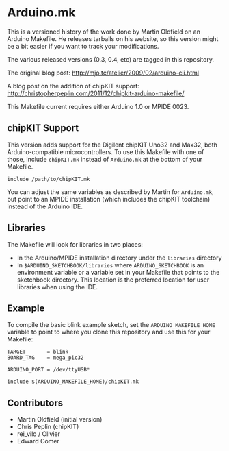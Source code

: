 # Arduino.mk

This is a versioned history of the work done by Martin Oldfield on an Arduino
Makefile. He releases tarballs on his website, so this version might be a bit
easier if you want to track your modifications.

The various released versions (0.3, 0.4, etc) are tagged in this repository.

The original blog post: http://mjo.tc/atelier/2009/02/arduino-cli.html

A blog post on the addition of chipKIT support:
http://christopherpeplin.com/2011/12/chipkit-arduino-makefile/

This Makefile current requires either Arduino 1.0 or MPIDE 0023.

## chipKIT Support

This version adds support for the Digilent chipKIT Uno32 and Max32, both
Arduino-compatible microcontrollers. To use this Makefile with one of those,
include `chipKIT.mk` instead of `Arduino.mk` at the bottom of your Makefile.

    include /path/to/chipKIT.mk

You can adjust the same variables as described by Martin for `Arduino.mk`, but
point to an MPIDE installation (which includes the chipKIT toolchain) instead of
the Arduino IDE.

## Libraries

The Makefile will look for libraries in two places:

* In the Arduino/MPIDE installation directory under the `libraries` directory
* In `$ARDUINO_SKETCHBOOK/libraries` where `ARDUINO_SKETCHBOOK` is an
  environment variable or a variable set in your Makefile that points to the
  sketchbook directory. This location is the preferred location for user
  libraries when using the IDE.

## Example

To compile the basic blink example sketch, set the `ARDUINO_MAKEFILE_HOME`
variable to point to where you clone this repository and use this for your
Makefile:

    TARGET       = blink
    BOARD_TAG    = mega_pic32

    ARDUINO_PORT = /dev/ttyUSB*

    include $(ARDUINO_MAKEFILE_HOME)/chipKIT.mk

## Contributors

* Martin Oldfield (initial version)
* Chris Peplin (chipKIT)
* rei_vilo / Olivier
* Edward Comer
